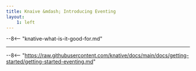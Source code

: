```yaml
---
title: Knaive &mdash; Introducing Eventing
layout:
    1: left
---
```


--8<-- "knative-what-is-it-good-for.md"

---

--8<-- "https://raw.githubusercontent.com/knative/docs/main/docs/getting-started/getting-started-eventing.md"
